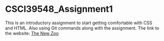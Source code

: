 # CSCI39548_Assignment1
This is an introductory assignment to start getting comfortable with CSS and HTML. Also using Git commands along with the assignment.
The link to the website: [The New Zoo](https://shihabislam789.github.io/CSCI39548_Assignment1/basic-website.html)
